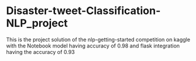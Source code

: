 # Disaster-tweet-Classification-NLP_project
This is the project solution of the nlp-getting-started competition on kaggle with the Notebook model having accuracy of 0.98 and flask integration having the accuracy of 0.93
